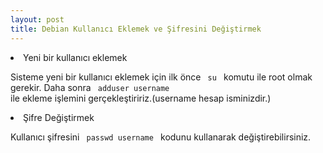 ```yaml
---
layout: post
title: Debian Kullanıcı Eklemek ve Şifresini Değiştirmek
---
```


<li> Yeni bir kullanıcı eklemek </li>

Sisteme yeni bir kullanıcı eklemek için ilk önce <code> su </code> komutu ile root olmak gerekir.
Daha sonra <code> adduser username </code> ile ekleme işlemini gerçekleştiririz.(username hesap isminizdir.)

<li> Şifre Değiştirmek </li>

Kullanıcı şifresini <code> passwd username </code> kodunu kullanarak değiştirebilirsiniz.
